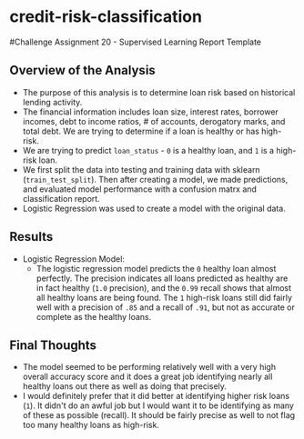 # credit-risk-classification
#Challenge Assignment 20 - Supervised Learning Report Template

## Overview of the Analysis

* The purpose of this analysis is to determine loan risk based on historical lending activity.
* The financial information includes loan size, interest rates, borrower incomes, debt to income ratios, # of accounts, derogatory marks, and total debt. We are trying to determine if a loan is healthy or has high-risk.
* We are trying to predict `loan_status` - `0` is a healthy loan, and `1` is a high-risk loan.
* We first split the data into testing and training data with sklearn (`train_test_split`). Then after creating a model, we made predictions, and evaluated model performance with a confusion matrx and classification report.
* Logistic Regression was used to create a model with the original data. 

## Results



* Logistic Regression Model:
  * The logistic regression model predicts the `0` healthy loan almost perfectly. The precision indicates all loans predicted as healthy are in fact healthy (`1.0` precision), and the `0.99` recall shows that almost all healthy loans are being found. The `1` high-risk loans still did fairly well with a precision of `.85` and a recall of `.91`, but not as accurate or complete as the healthy loans.

## Final Thoughts

* The model seemed to be performing relatively well with a very high overall accuracy score and it does a great job identifying nearly all healthy loans out there as well as doing that precisely. 
* I would definitely prefer that it did better at identifying higher risk loans (`1`). It didn't do an awful job but I would want it to be identifying as many of these as possible (recall). It should be fairly precise as well to not flag too many healthy loans as high-risk. 


